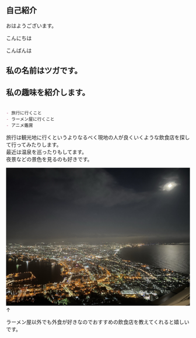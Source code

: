 ## 自己紹介
おはようございます。


こんにちは


こんばんは

## 私の名前はツガです。


## 私の趣味を紹介します。
```markdown

- 旅行に行くこと
- ラーメン屋に行くこと
- アニメ鑑賞

```
旅行は観光地に行くというよりなるべく現地の人が良くいくような飲食店を探して行ってみたりします。  
最近は温泉を巡ったりもしてます。  
夜景などの景色を見るのも好きです。

![aaa]( IMG1.jpeg)  
↑

ラーメン屋以外でも外食が好きなのでおすすめの飲食店を教えてくれると嬉しいです。
